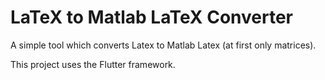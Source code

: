 # LaTeX to Matlab LaTeX Converter

A simple tool which converts Latex to Matlab Latex (at first only matrices).

This project uses the Flutter framework.
